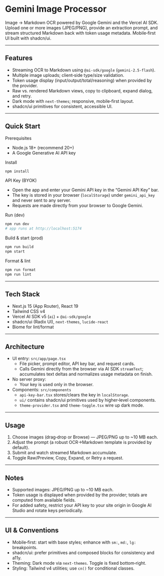 # Gemini Image Processor

Image → Markdown OCR powered by Google Gemini and the Vercel AI SDK. Upload one or more images (JPEG/PNG), provide an extraction prompt, and stream structured Markdown back with token usage metadata. Mobile‑first UI built with shadcn/ui.

---

## Features

- Streaming OCR to Markdown using `@ai-sdk/google` (`gemini-2.5-flash`).
- Multiple image uploads; client‑side type/size validation.
- Token usage display (input/output/total/reasoning) when provided by the provider.
- Raw vs. rendered Markdown views, copy to clipboard, expand dialog, and retry.
- Dark mode with `next-themes`; responsive, mobile‑first layout.
- shadcn/ui primitives for consistent, accessible UI.

---

## Quick Start

Prerequisites

- Node.js 18+ (recommend 20+)
- A Google Generative AI API key

Install

```bash
npm install
```

API Key (BYOK)

- Open the app and enter your Gemini API key in the “Gemini API Key” bar.
- The key is stored in your browser (`localStorage`) under `gemini_api_key` and never sent to any server.
- Requests are made directly from your browser to Google Gemini.

Run (dev)

```bash
npm run dev
# app runs at http://localhost:5174
```

Build & start (prod)

```bash
npm run build
npm start
```

Format & lint

```bash
npm run format
npm run lint
```

---

## Tech Stack

- Next.js 15 (App Router), React 19
- Tailwind CSS v4
- Vercel AI SDK v5 (`ai`) + `@ai-sdk/google`
- shadcn/ui (Radix UI), `next-themes`, `lucide-react`
- Biome for lint/format

---

## Architecture

- UI entry: `src/app/page.tsx`
  - File picker, prompt editor, API key bar, and request cards.
  - Calls Gemini directly from the browser via AI SDK `streamText`; accumulates text deltas and normalizes usage metadata on finish.
- No server proxy:
  - Your key is used only in the browser.
- Components: `src/components`
  - `api-key-bar.tsx` stores/clears the key in `localStorage`.
  - `ui/` contains shadcn/ui primitives used by higher‑level components.
  - `theme-provider.tsx` and `theme-toggle.tsx` wire up dark mode.

---

## Usage

1. Choose images (drag‑drop or Browse) — JPEG/PNG up to ~10 MB each.
2. Adjust the prompt (a robust OCR→Markdown template is provided by default).
3. Submit and watch streamed Markdown accumulate.
4. Toggle Raw/Preview, Copy, Expand, or Retry a request.

---

## Notes

- Supported images: JPEG/PNG up to ~10 MB each.
- Token usage is displayed when provided by the provider; totals are computed from available fields.
- For added safety, restrict your API key to your site origin in Google AI Studio and rotate keys periodically.

---

## UI & Conventions

- Mobile‑first: start with base styles; enhance with `sm:`, `md:`, `lg:` breakpoints.
- shadcn/ui: prefer primitives and composed blocks for consistency and a11y.
- Theming: Dark mode via `next-themes`. Toggle is fixed bottom‑right.
- Styling: Tailwind v4 utilities; use `cn()` for conditional classes.
